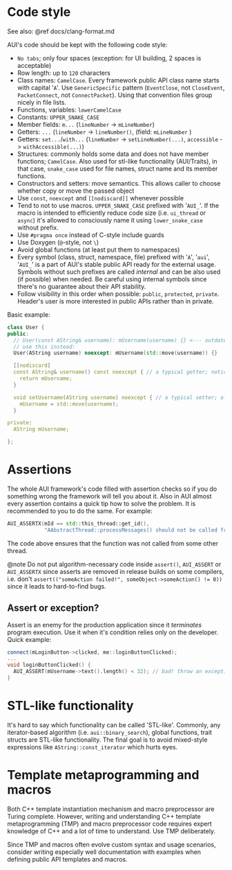 # Code style

See also: @ref docs/clang-format.md

AUI's code should be kept with the following code style:

- `No tabs`; only four spaces (exception: for UI building, 2 spaces is acceptable)
- Row length: up to `120` characters
- Class names: `CamelCase`. Every framework public API class name starts with capital '`A`'. Use `GenericSpecific` pattern
  (`EventClose`, not `CloseEvent`, `PacketConnect`, not `ConnectPacket`). Using that convention files group nicely in
  file lists.
- Functions, variables: `lowerCamelCase`
- Constants: `UPPER_SNAKE_CASE`
- Member fields: `m...` (`lineNumber` -> `mLineNumber`)
- Getters: `...` (`lineNumber` -> `lineNumber()`, (field: `mLineNumber` )
- Getters: `set...`/`with...` (`lineNumber` -> `setLineNumber(...)`, `accessible` -> `withAccessible(...)`)
- Structures: commonly holds some data and does not have member functions; `CamelCase`.
  Also used for stl-like functionality (AUI/Traits), in that case, `snake_case` used
  for file names, struct name and its member functions.
- Constructors and setters: move semantics. This allows caller to choose whether copy or move the passed object
- Use `const`, `noexcept` and `[[nodiscard]]` whenever possible
- Tend to not to use macros. `UPPER_SNAKE_CASE` prefixed with '`AUI_`'. If the macro is intended to efficiently reduce code size (i.e. `ui_thread` or `async`) it's allowed to consciously name it using `lower_snake_case` without prefix.
- Use `#pragma once` instead of C-style include guards
- Use Doxygen (`@`-style, not `\`)
- Avoid global functions (at least put them to namespaces)
- Every symbol (class, struct, namespace, file) prefixed with '`A`', '`aui`', '`AUI_`' is a part of AUI's stable public
  API ready for the external usage. Symbols without such prefixes are called _internal_ and can be also used (if
  possible) when needed. Be careful using internal symbols since there's no guarantee about their API stability.
- Follow visibility in this order when possible: `public`, `protected`, `private`. Header's user is more interested in
  public APIs rather than in private.

Basic example:
```cpp
class User {
public:
  // User(const AString& username): mUsername(username) {} <--- outdated
  // use this instead:
  User(AString username) noexcept: mUsername(std::move(username)) {}

  [[nodiscard]
  const AString& username() const noexcept { // a typical getter; notice the const and noexcept keywords and [[nodiscard]] attribute
    return mUsername;
  }

  void setUsername(AString username) noexcept { // a typical setter; also uses noexcept
    mUsername = std::move(username);
  }

private:
  AString mUsername;

};
```


# Assertions

The whole AUI framework's code filled with assertion checks so if you do something wrong the framework will tell you
about it. Also in AUI almost every assertion contains a quick tip how to solve the problem. It is recommended to you to
do the same. For example:

```cpp
AUI_ASSERTX(mId == std::this_thread::get_id(),
            "AAbstractThread::processMessages() should not be called from other thread");
```

The code above ensures that the function was not called from some other thread.

@note
Do not put algorithm-necessary code inside `assert()`, `AUI_ASSERT` or `AUI_ASSERTX` since asserts are removed in
release builds on some compilers, i.e. don't `assert(("someAction failed!", someObject->someAction() != 0))` since it
leads to hard-to-find bugs.

## Assert or exception?

Assert is an enemy for the production application since it *terminates* program execution. Use it when it's condition relies only on the developer.
Quick example:

```cpp
connect(mLoginButton->clicked, me::loginButtonClicked);
...
void loginButtonClicked() {
  AUI_ASSERT(mUsername->text().length() < 32); // bad! throw an exception instead so it can be handled: throw AException("username is too long!")
}
```

# STL-like functionality

It's hard to say which functionality can be called 'STL-like'. Commonly, any iterator-based algorithm (i.e. `aui::binary_search`), global functions, trait structs are STL-like functionality. The final goal is to avoid mixed-style expressions like `AString::const_iterator` which hurts eyes.

# Template metaprogramming and macros

Both C++ template instantiation mechanism and macro preprocessor are Turing complete. However, writing and understanding
C++ template metaprogramming (TMP) and macro preprocessor code requires expert knowledge of C++ and a lot of time to
understand. Use TMP deliberately.

Since TMP and macros often evolve custom syntax and usage scenarios, consider writing especially well documentation with
examples when defining public API templates and macros.